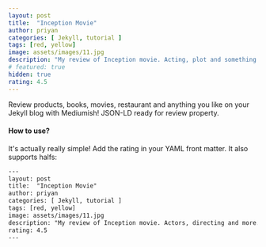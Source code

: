 ```yaml
---
layout: post
title:  "Inception Movie"
author: priyan
categories: [ Jekyll, tutorial ]
tags: [red, yellow]
image: assets/images/11.jpg
description: "My review of Inception movie. Acting, plot and something else in this short description."
# featured: true
hidden: true
rating: 4.5
---
```


Review products, books, movies, restaurant and anything you like on your Jekyll blog with Mediumish! JSON-LD ready for review property.

#### How to use?

It's actually really simple! Add the rating in your YAML front matter. It also supports halfs:

```html
---
layout: post
title:  "Inception Movie"
author: priyan
categories: [ Jekyll, tutorial ]
tags: [red, yellow]
image: assets/images/11.jpg
description: "My review of Inception movie. Actors, directing and more."
rating: 4.5
---
```
